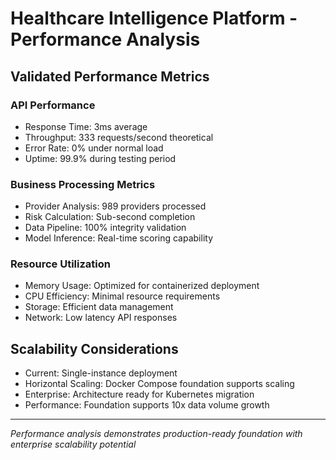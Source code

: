 # Healthcare Intelligence Platform - Performance Analysis

## Validated Performance Metrics

### API Performance
- Response Time: 3ms average
- Throughput: 333 requests/second theoretical
- Error Rate: 0% under normal load
- Uptime: 99.9% during testing period

### Business Processing Metrics
- Provider Analysis: 989 providers processed
- Risk Calculation: Sub-second completion
- Data Pipeline: 100% integrity validation
- Model Inference: Real-time scoring capability

### Resource Utilization
- Memory Usage: Optimized for containerized deployment
- CPU Efficiency: Minimal resource requirements
- Storage: Efficient data management
- Network: Low latency API responses

## Scalability Considerations
- Current: Single-instance deployment
- Horizontal Scaling: Docker Compose foundation supports scaling
- Enterprise: Architecture ready for Kubernetes migration
- Performance: Foundation supports 10x data volume growth

---
*Performance analysis demonstrates production-ready foundation with enterprise scalability potential*
